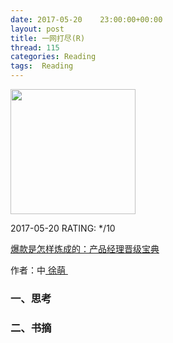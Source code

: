 ```yaml
---
date: 2017-05-20    23:00:00+00:00
layout: post
title: 一网打尽(R)
thread: 115
categories: Reading
tags:  Reading
---
```


<img src="https://images-cn.ssl-images-amazon.com/images/I/717%2BXyduneL.jpg" width="200" />

2017-05-20 RATING:  */10

[爆款是怎样炼成的：产品经理晋级宝典][1]

作者：中[ 徐萌 ][2]

### 一、思考

### 二、书摘













[1]:	https://www.amazon.cn/dp/B06Y413FMX
[2]:	%E4%B8%89%E8%8A%82%E8%AF%BE
